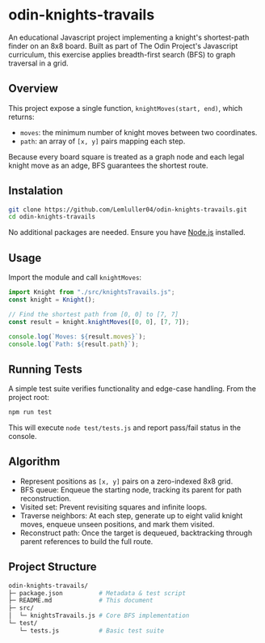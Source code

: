 # odin-knights-travails

An educational Javascript project implementing a knight's shortest-path finder on an 8x8 board. Built as part of The Odin Project's Javascript curriculum, this exercise applies breadth-first search (BFS) to graph traversal in a grid.

## Overview

This project expose a single function, ```knightMoves(start, end)```, which returns:

- ```moves```: the minimum number of knight moves between two coordinates.
- ```path```: an array of ```[x, y]``` pairs mapping each step.

Because every board square is treated as a graph node and each legal knight move as an adge, BFS guarantees the shortest route.

## Instalation

```bash
git clone https://github.com/Lemluller04/odin-knights-travails.git
cd odin-knights-travails
```

No additional packages are needed. Ensure you have [Node.js](https://nodejs.org/) installed.

## Usage

Import the module and call ```knightMoves```:

```Javascript
import Knight from "./src/knightsTravails.js";
const knight = Knight();

// Find the shortest path from [0, 0] to [7, 7]
const result = knight.knightMoves([0, 0], [7, 7]);

console.log(`Moves: ${result.moves}`);
console.log(`Path: ${result.path}`);
````

## Running Tests

A simple test suite verifies functionality and edge-case handling. From the project root:

```bash
npm run test
```

This will execute ```node test/tests.js``` and report pass/fail status in the console.

## Algorithm

- Represent positions as ```[x, y]``` pairs on a zero-indexed 8x8 grid.
- BFS queue: Enqueue the starting node, tracking its parent for path reconstruction.
- Visited set: Prevent revisiting squares and infinite loops.
- Traverse neighbors: At each step, generate up to eight valid knight moves, enqueue unseen positions, and mark them visited.
- Reconstruct path: Once the target is dequeued, backtracking through parent references to build the full route.

## Project Structure

```bash
odin-knights-travails/
├─ package.json          # Metadata & test script
├─ README.md             # This document
├─ src/
│  └─ knightsTravails.js # Core BFS implementation
└─ test/
   └─ tests.js           # Basic test suite
```

